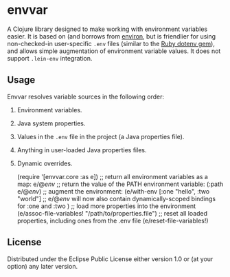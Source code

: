 # envvar

A Clojure library designed to make working with environment variables easier. It is based on (and borrows from [environ](https://github.com/weavejester/environ), but is friendlier for using non-checked-in user-specific `.env` files (similar to the [Ruby dotenv gem](https://github.com/bkeepers/dotenv)), and allows simple augmentation of environment variable values. It does not support `.lein-env` integration.


## Usage

Envvar resolves variable sources in the following order:

1. Environment variables.
2. Java system properties.
3. Values in the `.env` file in the project (a Java properties file).
4. Anything in user-loaded Java properties files.
5. Dynamic overrides.

    (require '[envvar.core :as e])
    ;; return all environment variables as a map:
    e/@*env*
    ;; return the value of the PATH environment variable:
    (:path e/@*env*)
    ;; augment the environment:
    (e/with-env [:one "hello", :two "world"]
      ;; e/@*env* will now also contain dynamically-scoped bindings for :one and :two
    )
    ;; load more properties into the environment
    (e/assoc-file-variables! "/path/to/properties.file")
    ;; reset all loaded properties, including ones from the .env file
    (e/reset-file-variables!)


## License

Distributed under the Eclipse Public License either version 1.0 or (at
your option) any later version.

